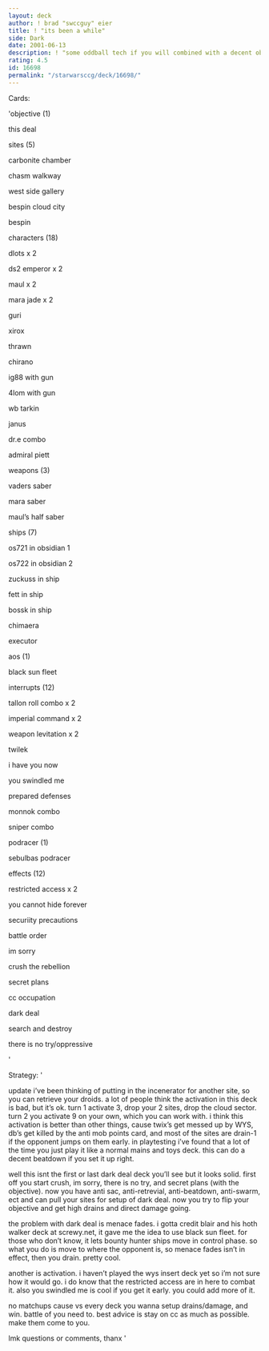 ```yaml
---
layout: deck
author: ! brad "swccguy" eier
title: ! "its been a while"
side: Dark
date: 2001-06-13
description: ! "some oddball tech if you will combined with a decent objective and its tat helper card.  lmk what you think, i haven’t tested it much yet"
rating: 4.5
id: 16698
permalink: "/starwarsccg/deck/16698/"
---
```

Cards: 

'objective (1)

this deal


sites (5)

carbonite chamber

chasm walkway

west side gallery

bespin cloud city

bespin


characters (18)

dlots x 2

ds2 emperor x 2

maul x 2

mara jade x 2

guri

xirox

thrawn

chirano

ig88 with gun

4lom with gun

wb tarkin

janus

dr.e combo

admiral piett


weapons (3)

vaders saber

mara saber

maul’s half saber


ships (7)

os721 in obsidian 1

os722 in obsidian 2

zuckuss in ship

fett in ship

bossk in ship

chimaera

executor


aos (1)

black sun fleet


interrupts (12)

tallon roll combo x 2

imperial command x 2

weapon levitation x 2

twilek

i have you now

you swindled me

prepared defenses

monnok combo

sniper combo


podracer (1)

sebulbas podracer


effects (12)

restricted access x 2

you cannot hide forever

securiity precautions

battle order

im sorry

crush the rebellion

secret plans

cc occupation

dark deal

search and destroy

there is no try/oppressive

'

Strategy: '

update i’ve been thinking of putting in the incenerator for another site, so you can retrieve your droids.  a lot of people think the activation in this deck is bad, but it’s ok. turn 1 activate 3, drop your 2 sites, drop the cloud sector. turn 2 you activate 9 on your own, which you can work with.  i think this activation is better than other things, cause twix’s get messed up by WYS, db’s get killed by the anti mob points card, and most of the sites are drain-1 if the opponent jumps on them early.  in playtesting i’ve found that a lot of the time you just play it like a normal mains and toys deck.  this can do a decent beatdown if you set it up right.


well this isnt the first or last dark deal deck you’ll see but it looks solid.  first off you start crush, im sorry, there is no try, and secret plans (with the objective).  now you have anti sac, anti-retrevial, anti-beatdown, anti-swarm, ect and can pull your sites for setup of dark deal.  now you try to flip your objective and get high drains and direct damage going.  


the problem with dark deal is menace fades.  i gotta credit blair and his hoth walker deck at screwy.net, it gave me the idea to use black sun fleet.  for those who don’t know, it lets bounty hunter ships move in control phase.  so what you do is move to where the opponent is, so menace fades isn’t in effect, then you drain.  pretty cool.


another is activation.  i haven’t played the wys insert deck yet so i’m not sure how it would go.  i do know that the restricted access are in here to combat it.  also you swindled me is cool if you get it early.  you could add more of it.


no matchups cause vs every deck you wanna setup drains/damage, and win. battle of you need to.  best advice is stay on cc as much as possible.  make them come to you.


lmk questions or comments, thanx   '
